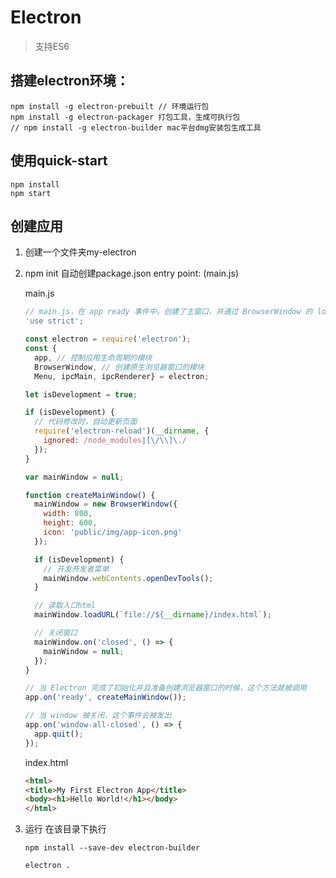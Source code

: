 # Electron
>支持ES6

## 搭建electron环境：

```shell
npm install -g electron-prebuilt // 环境运行包
npm install -g electron-packager 打包工具，生成可执行包
// npm install -g electron-builder mac平台dmg安装包生成工具
``` 

## 使用quick-start

```shell
npm install 
npm start
```

## 创建应用
1. 创建一个文件夹my-electron
2. npm init 自动创建package.json
    entry point: (main.js) 
   
    main.js
    
    ```javascript
    // main.js，在 app ready 事件中，创建了主窗口，并通过 BrowserWindow 的 loadURL 方法加载了本地目录下的 index.html 页面。在 app 的 window-all-closed 事件中，调用 app.quit 方法退出整个 App。
    'use strict';
    
    const electron = require('electron');
    const {
      app, // 控制应用生命周期的模块
      BrowserWindow, // 创建原生浏览器窗口的模块
      Menu, ipcMain, ipcRenderer} = electron;
    
    let isDevelopment = true;
    
    if (isDevelopment) {
      // 代码修改时，自动更新页面
      require('electron-reload')(__dirname, {
        ignored: /node_modules|[\/\\]\./
      });
    }
    
    var mainWindow = null;
    
    function createMainWindow() {
      mainWindow = new BrowserWindow({
        width: 800,
        height: 600,
        icon: 'public/img/app-icon.png'
      });
    
      if (isDevelopment) {
        // 开发开发者菜单
        mainWindow.webContents.openDevTools();
      }
    
      // 读取入口html
      mainWindow.loadURL(`file://${__dirname}/index.html`);
    
      // 关闭窗口
      mainWindow.on('closed', () => {
        mainWindow = null;
      });
    }
    
    // 当 Electron 完成了初始化并且准备创建浏览器窗口的时候，这个方法就被调用
    app.on('ready', createMainWindow());
    
    // 当 window 被关闭，这个事件会被发出
    app.on('window-all-closed', () => {
      app.quit();
    });
    ```

    index.html
   
    ```html
    <html>
    <title>My First Electron App</title>
    <body><h1>Hello World!</h1></body>
    </html>
    ```
    
3. 运行
    在该目录下执行
    
    ```shell
    npm install --save-dev electron-builder
    
    electron .
    ```    
  


